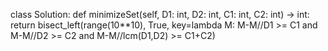 class Solution:
    def minimizeSet(self, D1: int, D2: int, C1: int, C2: int) -> int:
        return bisect_left(range(10**10), True, key=lambda M: M-M//D1 >= C1 and 
                                                              M-M//D2 >= C2 and 
                                                              M-M//lcm(D1,D2) >= C1+C2) 
